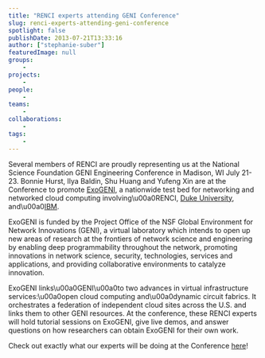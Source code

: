 ```yaml
---
title: "RENCI experts attending GENI Conference"
slug: renci-experts-attending-geni-conference
spotlight: false
publishDate: 2013-07-21T13:33:16
author: ["stephanie-suber"]
featuredImage: null
groups:
    - 
projects:
    - 
people:
    - 
teams: 
    - 
collaborations:
    - 
tags:
    - 
---
```

<p>Several members of RENCI are proudly representing us at the National Science Foundation GENI Engineering Conference in Madison, WI July 21-23. Bonnie Hurst, Ilya Baldin, Shu Huang and Yufeng Xin are at the Conference to promote <a title="ExoGENI" href="http://www.exogeni.net" target="_blank">ExoGENI</a>, a nationwide test bed for networking and networked cloud computing involving\u00a0RENCI, <a title="Duke University" href="http://duke.edu" target="_blank">Duke University</a>, and\u00a0<a href="http://www.ibm.com/">IBM</a>.</p>
<p>ExoGENI is funded by the Project Office of the NSF Global Environment for Network Innovations (GENI), a virtual laboratory which intends to open up new areas of research at the frontiers of network science and engineering by enabling deep programmability throughout the network, promoting innovations in network science, security, technologies, services and applications, and providing collaborative environments to catalyze innovation.</p>
<p>ExoGENI links\u00a0GENI\u00a0to two advances in virtual infrastructure services:\u00a0open cloud computing and\u00a0dynamic circuit fabrics. It orchestrates a federation of independent cloud sites across the U.S. and links them to other GENI resources. At the conference, these RENCI experts will hold tutorial sessions on ExoGENI, give live demos, and answer questions on how researchers can obtain ExoGENI for their own work.</p>
<p>Check out exactly what our experts will be doing at the Conference <a href="http://groups.geni.net/geni/wiki/GEC17Agenda">here</a>!</p>
<!-- AddThis Advanced Settings generic via filter on the_content --><!-- AddThis Share Buttons generic via filter on the_content -->
